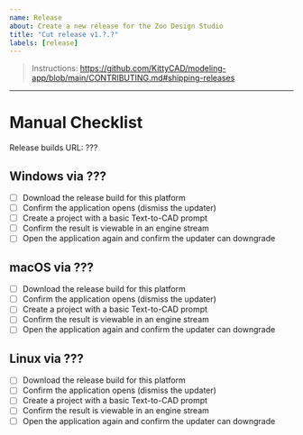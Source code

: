 ```yaml
---
name: Release
about: Create a new release for the Zoo Design Studio
title: "Cut release v1.?.?"
labels: [release]
---
```


> Instructions: https://github.com/KittyCAD/modeling-app/blob/main/CONTRIBUTING.md#shipping-releases

---

# Manual Checklist

Release builds URL: ???

## Windows via ???

* [ ] Download the release build for this platform
* [ ] Confirm the application opens (dismiss the updater)
* [ ] Create a project with a basic Text-to-CAD prompt
* [ ] Confirm the result is viewable in an engine stream
* [ ] Open the application again and confirm the updater can downgrade

## macOS via ???

* [ ] Download the release build for this platform
* [ ] Confirm the application opens (dismiss the updater)
* [ ] Create a project with a basic Text-to-CAD prompt
* [ ] Confirm the result is viewable in an engine stream
* [ ] Open the application again and confirm the updater can downgrade

## Linux via ???

* [ ] Download the release build for this platform
* [ ] Confirm the application opens (dismiss the updater)
* [ ] Create a project with a basic Text-to-CAD prompt
* [ ] Confirm the result is viewable in an engine stream
* [ ] Open the application again and confirm the updater can downgrade
